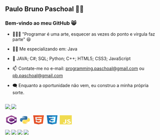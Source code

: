 ## Paulo Bruno Paschoal 👋💬
### Bem-vindo ao meu GitHub :smile_cat:

- 👨🏻‍💻 "Programar é uma arte, esquecer as vezes do ponto e virgula faz parte" 😆 
- 👨‍💻 Me especializando em: Java
- 🌱 JAVA; C#; SQL; Python; C++; HTML5; CSS3; JavaScript
- 📫 Contate-me no e-mail: programming.paschoal@gmail.com ou pb.paschoal@gmail.com
- :left_speech_bubble: Enquanto a oportunidade não vem, eu construo a minha própria sorte.
  
  ## 

<div>
	<a href="https://github.com/pbpaschoal">
		<img height="200em" src="https://github-readme-stats.vercel.app/api?username=pbpaschoal&show_icons=true&theme=radical&include_all_commits=true&count_private=true"/>
	</a>
	<img height="200em" src="https://github-readme-stats.vercel.app/api/top-langs/?username=pbpaschoal&layout=compact&langs_count=16&theme=radical"/>
</div>


 <div style="display: inline_block"><br>
  <img align="center" alt="PB-Csharp" height="30" width="40" src="https://raw.githubusercontent.com/devicons/devicon/master/icons/csharp/csharp-original.svg">
  <img align="center" alt="PB-Python" height="30" width="40" src="https://raw.githubusercontent.com/devicons/devicon/master/icons/python/python-original.svg">
  <img align="center" alt="PB-HTML" height="30" width="40" src="https://raw.githubusercontent.com/devicons/devicon/master/icons/html5/html5-original.svg">
  <img align="center" alt="PB-CSS" height="30" width="40" src="https://raw.githubusercontent.com/devicons/devicon/master/icons/css3/css3-original.svg">
  <img align="center" alt="PB-Js" height="30" width="40" src="https://raw.githubusercontent.com/devicons/devicon/master/icons/javascript/javascript-plain.svg">
</div>

 <div>
  <br><a href = "mailto:pb.paschoal@gmail.com"><img src="https://img.shields.io/badge/-Gmail-%23333?style=for-the-badge&logo=gmail&logoColor=white" target="_blank"></a>
  <a href="https://www.linkedin.com/in/pbpaschoal/" target="_blank"><img src="https://img.shields.io/badge/-LinkedIn-%230077B5?style=for-the-badge&logo=linkedin&logoColor=white" target="_blank"></a>
   <a href="https://instagram.com/fjobstack" target="_blank"><img src="https://img.shields.io/badge/-Instagram-%23E4405F?style=for-the-badge&logo=instagram&logoColor=white" target="_blank"></a> 
   <a href="https://pbpaschoal.com/" target="_blank"><img src="https://img.shields.io/website?color=green&down_color=red&down_message=up&logo=Web&logoColor=red&up_color=green&up_message=PBPaschoal&url=https%3A%2F%2Fgithub.com%2FPBPaschoal"></a>
</div>
